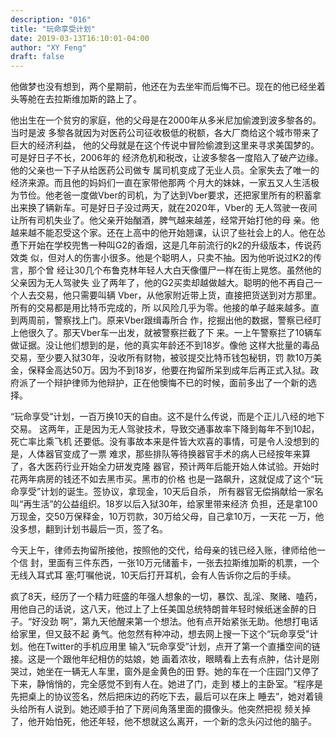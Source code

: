 ```yaml
---
description: "016"
title: "玩命享受计划"
date: 2019-03-13T16:10:01-04:00
author: "XY Feng"
draft: false
---
```

他做梦也没有想到，两个星期前，他还在为去坐牢而后悔不已。现在的他已经坐着头等舱在去拉斯维加斯的路上了。

他出生在一个贫穷的家庭，他的父母是在2000年从多米尼加偷渡到波多黎各的。当时是波 多黎各就因为对医药公司征收极低的税额，各大厂商给这个城市带来了巨大的经济利益， 他的父母就是在这个传说中冒险偷渡到这里来寻求美国梦的。可是好日子不长，2006年的 经济危机和税改，让波多黎各一度陷入了破产边缘。他的父亲也一下子从给医药公司做专 属司机变成了无业人员。全家失去了唯一的经济来源。而且他的妈妈们一直在家带他那两 个月大的妹妹，一家五又人生活极为节俭。他老爸一度做Vber的司机，为了达到Vber要求，还把家里所有的积蓄拿出来换了辆新车。可是好日子没过两天，就在2020年，Vber的 无人驾驶一夜间让所有司机失业了。他父亲开始酗酒，脾气越来越差，经常开始打他的母 亲。他越来越不能忍受这个家。还在上高中的他开始翘课，认识了些社会上的人。他在怂 恿下开始在学校兜售一种叫G2的香烟，这是几年前流行的k2的升级版本，传说药效类 似，但对人的伤害小很多。他是个聪明人，只卖不抽。因为他听说过K2的传言，那个曾 经让30几个布鲁克林年轻人大白天像僵尸一样在街上晃悠。虽然他的父亲因为无人驾驶失 业了两年了，他的G2买卖却越做越大。聪明的他不再自己一个人去交易，他只需要叫辆 Vber，从他家附近带上货，直接把货送到对方那里。所有的交易都是用比特币完成的，所 以风险几乎为零。他接的单子越来越多。直到两周前，警察找上门。原来Vber跟缉毒所合 作，挖掘出他的数据，警察已经盯上他很久了。那天Vber车一出发，就被警察拦截了下 来。一上午警察拦了10辆车做证据。没让他们想到的是，他的真实年龄还不到18岁。像他 这样大批量的毒品交易，至少要入狱30年，没收所有财物，被驳提交比特币钱包秘钥，罚 款10万美金，保释金高达50万。因为不到18岁，他要在拘留所呆到成年后再正式入狱。政 府派了一个辩护律师为他辩护，正在他懊悔不已的时候，面前多出了一个新的选择。

“玩命享受”计划，一百万换10天的自由。这不是什么传说，而是个正儿八经的地下交易。 这两年，正是因为无人驾驶技术，导致交通事故率下降到每年不到10起，死亡率比乘飞机 还要低。没有事故本来是件皆大欢喜的事情，可是令人没想到的是，人体器官变成了一票 难求，那些排队等待换器官手术的病人已经按年来算了，各大医药行业开始全力研发克隆 器官，预计两年后能开始人体试验。开始时花两年病房的钱还不如去黑市买。黑市的价格 也是一路飙升，这就促成了这个“玩命享受”计划的诞生。签协议，拿现金，10天后自杀， 所有器官无偿捐献给一家名叫“再生活”的公益组织。18岁以后入狱30年，给家里带来经济 负担，还是拿100万现金，交50万保释金，10万罚款，30万给父母，自己拿10万，一天花 一万，他没多想，翻到计划书最后一页，签了名。

今天上午，律师去拘留所接他，按照他的交代，给母亲的钱已经入账，律师给他一个信 封，里面有三件东西，一张10万元储蓄卡，一张去拉斯维加斯的机票，一个无线入耳式耳 塞;叮嘱他说，10天后打开耳机，会有人告诉你之后的手续。

疯了8天，经历了一个精力旺盛的年强人想象的一切，暴饮、乱淫、聚赌、嗑药，用他自己的话说，这八天，他过上了上任美国总统特朗普年轻时候纸迷金醉的日子。“好没劲 啊”，第九天他醒来第一个想法。他有点开始紧张无助。他想打电话给家里，但又鼓不起 勇气。他忽然有种冲动，想去网上搜一下这个“玩命享受”计划。他在Twitter的手机应用里 输入“玩命享受”计划，点开了第一个直播空间的链接。这是一个跟他年纪相仿的姑娘，她 画着浓妆，眼睛看上去有点肿，估计是刚哭过，她坐在一辆无人车里，窗外是金黄色的田 野。她的车在一个庄园门又停了下来，静悄悄的，完全感觉不到有人在。她进了门，走到 楼上的主卧室。“程序是先把桌上的协议签名，然后把床边的药吃下去，最后可以在床上 睡去”，她对着镜头给所有人说到。她还顺手拍了下房间角落里面的摄像头。他突然把视 频关掉了，他开始怕死，他还年轻，他不想就这么离开，一个新的念头闪过他的脑子。
